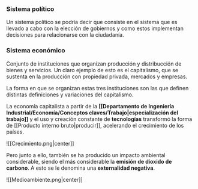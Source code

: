 
### Sistema político 

Un sistema político se podría decir que consiste en el sistema que es llevado a cabo con la elección de gobiernos y como estos implementan decisiones para relacionarse con la ciudadanía. 

### Sistema económico 

Conjunto de instituciones que organizan producción y distribucción de bienes y servicios. Un claro ejemplo de esto es el capitalismo, que se sustenta en la producción con propiedad privada, mercados y empresas.  

La forma en que se organizan estas tres instituciones son las que definen distintas definiciones y variaciones del capitalismo. 

La economía capitalista a partir de la **[[Departamento de Ingeniería Industrial/Economía/Conceptos claves/Trabajo|especialización del trabajo]]** y el uso y creación constante de **tecnologías** transformó la forma de [[Producto interno bruto|producir]], acelerando el crecimiento de los países.  

![[Crecimiento.png|center]]

Pero junto a ello, también se ha producido un impacto ambiental considerable, siendo el más considerable la **emisión de dioxido de carbono**. A esto se le denomina una **externalidad negativa**. 

![[Medioambiente.png|center]]